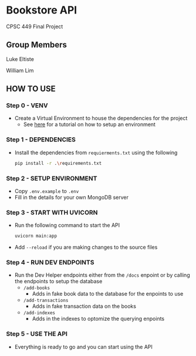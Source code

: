 # Bookstore API

CPSC 449 Final Project

## Group Members

Luke Eltiste

William Lim

## HOW TO USE

### Step 0 - VENV

- Create a Virtual Environment to house the dependencies for the project
  - See [here](https://docs.python.org/3/library/venv.html) for a tutorial on how to setup an environment

### Step 1 - DEPENDENCIES

- Install the dependencies from `requierments.txt` using the following
  ```sh
  pip install -r .\requirements.txt
  ```

### Step 2 - SETUP ENVIRONMENT

- Copy `.env.example` to `.env`
- Fill in the details for your own MongoDB server

### Step 3 - START WITH UVICORN

- Run the following command to start the API
  ```sh
  uvicorn main:app
  ```
- Add `--reload` if you are making changes to the source files

### Step 4 - RUN DEV ENDPOINTS

- Run the Dev Helper endpoints either from the `/docs` enpoint or by calling the endpoints to setup the database
  - `/add-books`
    - Adds in fake book data to the database for the enpoints to use
  - `/add-transactions`
    - Adds in fake transaction data on the books
  - `/add-indexes`
    - Adds in the indexes to optomize the querying enpoints

### Step 5 - USE THE API

- Everything is ready to go and you can start using the API
